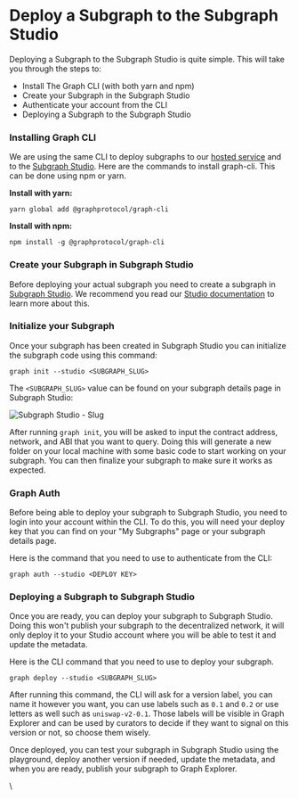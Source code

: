 # Deploy a Subgraph to the Subgraph Studio

Deploying a Subgraph to the Subgraph Studio is quite simple. This will take you through the steps to:

* Install The Graph CLI (with both yarn and npm)
* Create your Subgraph in the Subgraph Studio
* Authenticate your account from the CLI
* Deploying a Subgraph to the Subgraph Studio

### Installing Graph CLI <a href="#installing-graph-cli" id="installing-graph-cli"></a>

We are using the same CLI to deploy subgraphs to our [hosted service](https://thegraph.com/hosted-service/) and to the [Subgraph Studio](https://thegraph.com/studio/). Here are the commands to install graph-cli. This can be done using npm or yarn.

**Install with yarn:**

```
yarn global add @graphprotocol/graph-cli
```

**Install with npm:**

```
npm install -g @graphprotocol/graph-cli
```

### Create your Subgraph in Subgraph Studio <a href="#create-your-subgraph-in-subgraph-studio" id="create-your-subgraph-in-subgraph-studio"></a>

Before deploying your actual subgraph you need to create a subgraph in [Subgraph Studio](https://thegraph.com/studio/). We recommend you read our [Studio documentation](https://thegraph.com/docs/en/studio/subgraph-studio/) to learn more about this.

### Initialize your Subgraph <a href="#initialize-your-subgraph" id="initialize-your-subgraph"></a>

Once your subgraph has been created in Subgraph Studio you can initialize the subgraph code using this command:

```
graph init --studio <SUBGRAPH_SLUG>
```

The `<SUBGRAPH_SLUG>` value can be found on your subgraph details page in Subgraph Studio:

![Subgraph Studio - Slug](https://thegraph.com/docs/img/doc-subgraph-slug.png)

After running `graph init`, you will be asked to input the contract address, network, and ABI that you want to query. Doing this will generate a new folder on your local machine with some basic code to start working on your subgraph. You can then finalize your subgraph to make sure it works as expected.

### Graph Auth <a href="#graph-auth" id="graph-auth"></a>

Before being able to deploy your subgraph to Subgraph Studio, you need to login into your account within the CLI. To do this, you will need your deploy key that you can find on your "My Subgraphs" page or your subgraph details page.

Here is the command that you need to use to authenticate from the CLI:

```
graph auth --studio <DEPLOY KEY>
```

### Deploying a Subgraph to Subgraph Studio <a href="#deploying-a-subgraph-to-subgraph-studio" id="deploying-a-subgraph-to-subgraph-studio"></a>

Once you are ready, you can deploy your subgraph to Subgraph Studio. Doing this won't publish your subgraph to the decentralized network, it will only deploy it to your Studio account where you will be able to test it and update the metadata.

Here is the CLI command that you need to use to deploy your subgraph.

```
graph deploy --studio <SUBGRAPH_SLUG>
```

After running this command, the CLI will ask for a version label, you can name it however you want, you can use labels such as `0.1` and `0.2` or use letters as well such as `uniswap-v2-0.1`. Those labels will be visible in Graph Explorer and can be used by curators to decide if they want to signal on this version or not, so choose them wisely.

Once deployed, you can test your subgraph in Subgraph Studio using the playground, deploy another version if needed, update the metadata, and when you are ready, publish your subgraph to Graph Explorer.

\
